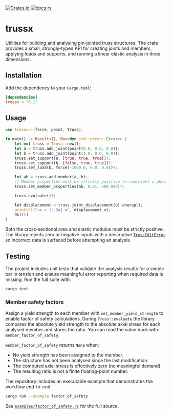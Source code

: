 [![Crates.io](https://img.shields.io/crates/v/trussx.svg)](https://crates.io/crates/trussx)
[![docs.rs](https://docs.rs/trussx/badge.svg)](https://docs.rs/trussx)

# trussx

Utilities for building and analysing pin-jointed truss structures. The crate provides a
small, strongly-typed API for creating joints and members, applying loads and supports,
and running a linear elastic analysis in three dimensions.

## Installation

Add the dependency to your `Cargo.toml`:

```toml
[dependencies]
trussx = "0.1"
```

## Usage

```rust
use trussx::{force, point, Truss};

fn main() -> Result<(), Box<dyn std::error::Error>> {
    let mut truss = Truss::new();
    let a = truss.add_joint(point(0.0, 0.0, 0.0));
    let b = truss.add_joint(point(1.0, 0.0, 0.0));
    truss.set_support(a, [true, true, true])?;
    truss.set_support(b, [false, true, true])?;
    truss.set_load(b, force(-1000.0, 0.0, 0.0))?;

    let ab = truss.add_member(a, b);
    // Member properties must be strictly positive to represent a physical bar.
    truss.set_member_properties(ab, 0.01, 200.0e9)?;

    truss.evaluate()?;

    let displacement = truss.joint_displacement(b).unwrap();
    println!("ux = {:.3e} m", displacement.x);
    Ok(())
}
```

Both the cross-sectional area and elastic modulus must be strictly positive. The library
rejects zero or negative inputs with a descriptive
[`TrussEditError`](https://docs.rs/trussx/latest/trussx/enum.TrussEditError.html) so incorrect
data is surfaced before attempting an analysis.

## Testing

The project includes unit tests that validate the analysis results for a simple bar in
tension and ensure meaningful error reporting when required data is missing. Run the
full suite with:

```bash
cargo test
```

### Member safety factors

Assign a yield strength to each member with `set_member_yield_strength` to enable factor of
safety calculations. During `Truss::evaluate` the library compares the absolute yield
strength to the absolute axial stress for each analysed member and stores the ratio. You can
read the value back with `member_factor_of_safety`.

`member_factor_of_safety` returns `None` when:

- No yield strength has been assigned to the member.
- The structure has not been analysed since the last modification.
- The computed axial stress is effectively zero (no meaningful demand).
- The resulting ratio is not a finite floating-point number.

The repository includes an executable example that demonstrates the workflow end-to-end:

```bash
cargo run --example factor_of_safety
```

See [`examples/factor_of_safety.rs`](examples/factor_of_safety.rs) for the full source.
